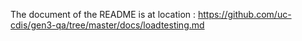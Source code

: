The document of the README is at location : https://github.com/uc-cdis/gen3-qa/tree/master/docs/loadtesting.md
